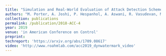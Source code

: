 ```yaml
---
title: "Simulation and Real-World Evaluation of Attack Detection Schemes"
authors: "M. Porter, A. Joshi, P. Hespanhol, A. Aswani, R. Vasudevan, M. Johnson-Roberson"
collection: publications
permalink: /publication/2018-ACC-4
year: 2019
venue: 'in American Conference on Control'
preprint:
techreport: 'https://arxiv.org/abs/1709.08617'
video: 'http://www.roahmlab.com/acc2019_dynwatermark_video'
---
```

